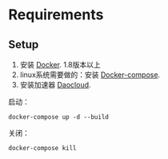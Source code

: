 # Requirements

## Setup

1. 安装 [Docker](http://docker.io). 1.8版本以上
2. linux系统需要做的：安装 [Docker-compose](http://docs.docker.com/compose/install/).
3. 安装加速器 [Daocloud](http://www.daocloud.io/mirror.html#accelerator-doc).

启动：
```
docker-compose up -d --build
```

关闭：
```
docker-compose kill
```
